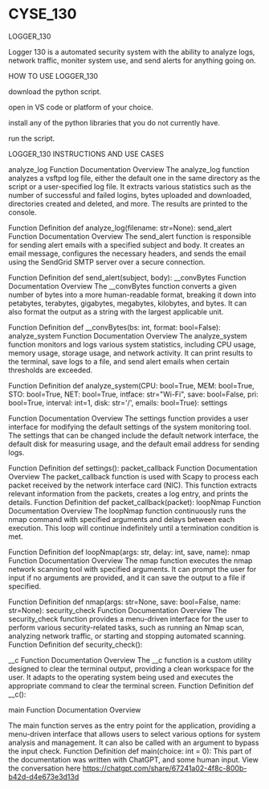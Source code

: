 # CYSE_130

LOGGER_130

Logger 130 is a automated security system with the ability to analyze logs, network traffic, moniter system use, and send alerts for anything going on.


HOW TO USE LOGGER_130

download the python script.

open in VS code or platform of your choice.

install any of the python libraries that you do not currently have.

run the script.



LOGGER_130 INSTRUCTIONS AND USE CASES


analyze_log Function Documentation
Overview
The analyze_log function analyzes a vsftpd log file, either the default one in the same directory
as the script or a user-specified log file. It extracts various statistics such as the number of
successful and failed logins, bytes uploaded and downloaded, directories created and deleted,
and more. The results are printed to the console.

Function Definition
def analyze_log(filename: str=None):
send_alert Function Documentation
Overview
The send_alert function is responsible for sending alert emails with a specified subject and
body. It creates an email message, configures the necessary headers, and sends the email
using the SendGrid SMTP server over a secure connection.

Function Definition
def send_alert(subject, body):
__convBytes Function Documentation
Overview
The __convBytes function converts a given number of bytes into a more human-readable
format, breaking it down into petabytes, terabytes, gigabytes, megabytes, kilobytes, and bytes.
It can also format the output as a string with the largest applicable unit.

Function Definition
def __convBytes(bs: int, format: bool=False):
analyze_system Function Documentation
Overview
The analyze_system function monitors and logs various system statistics, including CPU usage,
memory usage, storage usage, and network activity. It can print results to the terminal, save
logs to a file, and send alert emails when certain thresholds are exceeded.

Function Definition
def analyze_system(CPU: bool=True, MEM: bool=True, STO: bool=True, NET: bool=True,
intface: str="Wi-Fi", save: bool=False, pri: bool=True, interval: int=1, disk: str='/', emails:
bool=True):
settings

Function Documentation
Overview
The settings function provides a user interface for modifying the default settings of the system
monitoring tool. The settings that can be changed include the default network interface, the
default disk for measuring usage, and the default email address for sending logs.


Function Definition
def settings():
packet_callback Function Documentation
Overview
The packet_callback function is used with Scapy to process each packet received by the
network interface card (NIC). This function extracts relevant information from the packets,
creates a log entry, and prints the details.
Function Definition
def packet_callback(packet):
loopNmap Function Documentation
Overview
The loopNmap function continuously runs the nmap command with specified arguments and
delays between each execution. This loop will continue indefinitely until a termination condition
is met.

Function Definition
def loopNmap(args: str, delay: int, save, name):
nmap Function Documentation
Overview
The nmap function executes the nmap network scanning tool with specified arguments. It can
prompt the user for input if no arguments are provided, and it can save the output to a file if
specified.

Function Definition
def nmap(args: str=None, save: bool=False, name: str=None):
security_check Function Documentation
Overview
The security_check function provides a menu-driven interface for the user to perform various
security-related tasks, such as running an Nmap scan, analyzing network traffic, or starting and
stopping automated scanning.
Function Definition
def security_check():

__c Function Documentation
Overview
The __c function is a custom utility designed to clear the terminal output, providing a clean
workspace for the user. It adapts to the operating system being used and executes the
appropriate command to clear the terminal screen.
Function Definition
def __c():

main Function Documentation
Overview

The main function serves as the entry point for the application, providing a menu-driven
interface that allows users to select various options for system analysis and management. It can
also be called with an argument to bypass the input check.
Function Definition
def main(choice: int = 0):
This part of the documentation was written with ChatGPT, and some human input. View the conversation here
https://chatgpt.com/share/67241a02-4f8c-800b-b42d-d4e673e3d13d
